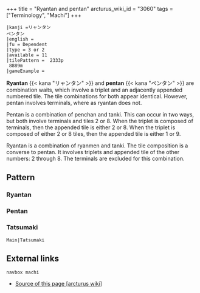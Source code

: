 +++
title = "Ryantan and pentan"
arcturus_wiki_id = "3060"
tags = ["Terminology", "Machi"]
+++

```machi
|kanji =リャンタン
ペンタン
|english =
|fu = Dependent
|type = 3 or 2
|available = 11
|tilePattern =  2333p
 8889m
|gameExample =
```

**Ryantan** {{< kana "リャンタン" >}} and **pentan** {{< kana "ペンタン" >}} are combination waits,
which involve a triplet and an adjacently appended numbered tile. The tile combinations for both
appear identical. However, pentan involves terminals, where as ryantan does not.

Pentan is a combination of penchan and tanki. This can occur in two ways, but both involve terminals
and tiles 2 or 8. When the triplet is composed of terminals, then the appended tile is either 2
or 8. When the triplet is composed of either 2 or 8 tiles, then the appended tile is either 1 or 9.

Ryantan is a combination of ryanmen and tanki. The tile composition is a converse to pentan. It
involves triplets and appended tile of the other numbers: 2 through 8. The terminals are excluded
for this combination.

## Pattern

### Ryantan

### Pentan

### Tatsumaki

`Main|Tatsumaki`

## External links

`navbox machi`

- [Source of this page [arcturus wiki]](http://arcturus.su/wiki/Ryantan_and_pentan)
